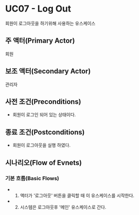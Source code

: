 # UC07 - Log Out
회원이 로그아웃을 하기위해 사용하는 유스케이스

## 주 액터(Primary Actor)
회원

## 보조 액터(Secondary Actor)
관리자

## 사전 조건(Preconditions)
- 회원이 로그인 되어 있는 상태이다.

## 종료 조건(Postconditions)
- 회원이 로그아웃을 실행 하였다.

## 시나리오(Flow of Evnets)

### 기본 흐름(Basic Flows)

- 1. 액터가 '로그아웃' 버튼을 클릭할 때 이 유스케이스를 시작한다.
- 2. 시스템은 로그아웃후 '메인' 유스케이스로 간다.







